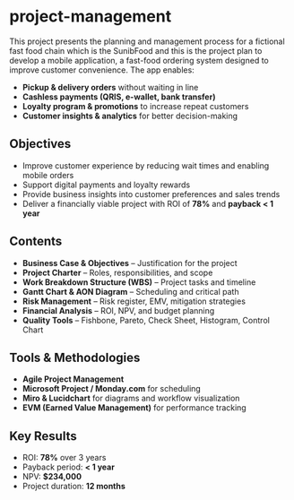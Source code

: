 # project-management
This project presents the planning and management process for a fictional fast food chain which is the SunibFood and this is the project plan to develop a mobile application, a fast-food ordering system designed to improve customer convenience.
The app enables:  
- **Pickup & delivery orders** without waiting in line  
- **Cashless payments (QRIS, e-wallet, bank transfer)**  
- **Loyalty program & promotions** to increase repeat customers  
- **Customer insights & analytics** for better decision-making  

## Objectives  
- Improve customer experience by reducing wait times and enabling mobile orders  
- Support digital payments and loyalty rewards  
- Provide business insights into customer preferences and sales trends  
- Deliver a financially viable project with ROI of **78%** and **payback < 1 year**

## Contents  
- **Business Case & Objectives** – Justification for the project  
- **Project Charter** – Roles, responsibilities, and scope  
- **Work Breakdown Structure (WBS)** – Project tasks and timeline  
- **Gantt Chart & AON Diagram** – Scheduling and critical path  
- **Risk Management** – Risk register, EMV, mitigation strategies  
- **Financial Analysis** – ROI, NPV, and budget planning  
- **Quality Tools** – Fishbone, Pareto, Check Sheet, Histogram, Control Chart

## Tools & Methodologies  
- **Agile Project Management**  
- **Microsoft Project / Monday.com** for scheduling  
- **Miro & Lucidchart** for diagrams and workflow visualization  
- **EVM (Earned Value Management)** for performance tracking

## Key Results  
- ROI: **78%** over 3 years  
- Payback period: **< 1 year**  
- NPV: **$234,000**  
- Project duration: **12 months**  

